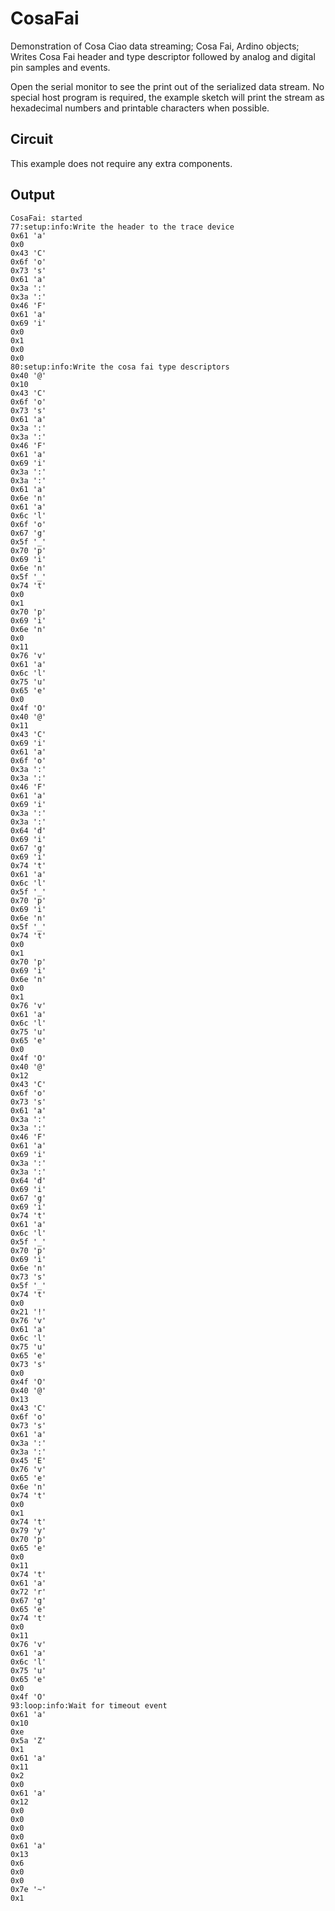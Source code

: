 CosaFai
=======

Demonstration of Cosa Ciao data streaming; Cosa Fai, Ardino objects;
Writes Cosa Fai header and type descriptor followed by analog and
digital pin samples and events.

Open the serial monitor to see the print out of the serialized data
stream. No special host program is required, the example sketch will
print the stream as hexadecimal numbers and printable characters when
possible. 

Circuit
-------
This example does not require any extra components.

Output
-----

	CosaFai: started  
	77:setup:info:Write the header to the trace device  
	0x61 'a'  
	0x0  
	0x43 'C'  
	0x6f 'o'  
	0x73 's'  
	0x61 'a'  
	0x3a ':'  
	0x3a ':'  
	0x46 'F'  
	0x61 'a'  
	0x69 'i'  
	0x0  
	0x1  
	0x0  
	0x0  
	80:setup:info:Write the cosa fai type descriptors  
	0x40 '@'  
	0x10  
	0x43 'C'  
	0x6f 'o'  
	0x73 's'  
	0x61 'a'  
	0x3a ':'  
	0x3a ':'  
	0x46 'F'  
	0x61 'a'  
	0x69 'i'  
	0x3a ':'  
	0x3a ':'  
	0x61 'a'  
	0x6e 'n'  
	0x61 'a'  
	0x6c 'l'  
	0x6f 'o'  
	0x67 'g'  
	0x5f '_'  
	0x70 'p'  
	0x69 'i'  
	0x6e 'n'  
	0x5f '_'  
	0x74 't'  
	0x0  
	0x1  
	0x70 'p'  
	0x69 'i'  
	0x6e 'n'  
	0x0  
	0x11  
	0x76 'v'  
	0x61 'a'  
	0x6c 'l'  
	0x75 'u'  
	0x65 'e'  
	0x0  
	0x4f 'O'  
	0x40 '@'  
	0x11  
	0x43 'C'  
	0x69 'i'  
	0x61 'a'  
	0x6f 'o'  
	0x3a ':'  
	0x3a ':'  
	0x46 'F'  
	0x61 'a'  
	0x69 'i'  
	0x3a ':'  
	0x3a ':'  
	0x64 'd'  
	0x69 'i'  
	0x67 'g'  
	0x69 'i'  
	0x74 't'  
	0x61 'a'  
	0x6c 'l'  
	0x5f '_'  
	0x70 'p'  
	0x69 'i'  
	0x6e 'n'  
	0x5f '_'  
	0x74 't'  
	0x0  
	0x1  
	0x70 'p'  
	0x69 'i'  
	0x6e 'n'  
	0x0  
	0x1  
	0x76 'v'  
	0x61 'a'  
	0x6c 'l'  
	0x75 'u'  
	0x65 'e'  
	0x0  
	0x4f 'O'  
	0x40 '@'  
	0x12  
	0x43 'C'  
	0x6f 'o'  
	0x73 's'  
	0x61 'a'  
	0x3a ':'  
	0x3a ':'  
	0x46 'F'  
	0x61 'a'  
	0x69 'i'  
	0x3a ':'  
	0x3a ':'  
	0x64 'd'  
	0x69 'i'  
	0x67 'g'  
	0x69 'i'  
	0x74 't'  
	0x61 'a'  
	0x6c 'l'  
	0x5f '_'  
	0x70 'p'  
	0x69 'i'  
	0x6e 'n'  
	0x73 's'  
	0x5f '_'  
	0x74 't'  
	0x0  
	0x21 '!'  
	0x76 'v'  
	0x61 'a'  
	0x6c 'l'  
	0x75 'u'  
	0x65 'e'  
	0x73 's'  
	0x0  
	0x4f 'O'  
	0x40 '@'  
	0x13  
	0x43 'C'  
	0x6f 'o'  
	0x73 's'  
	0x61 'a'  
	0x3a ':'  
	0x3a ':'  
	0x45 'E'  
	0x76 'v'  
	0x65 'e'  
	0x6e 'n'  
	0x74 't'  
	0x0  
	0x1  
	0x74 't'  
	0x79 'y'  
	0x70 'p'  
	0x65 'e'  
	0x0  
	0x11  
	0x74 't'  
	0x61 'a'  
	0x72 'r'  
	0x67 'g'  
	0x65 'e'  
	0x74 't'  
	0x0  
	0x11  
	0x76 'v'  
	0x61 'a'  
	0x6c 'l'  
	0x75 'u'  
	0x65 'e'  
	0x0  
	0x4f 'O'  
	93:loop:info:Wait for timeout event  
	0x61 'a'  
	0x10  
	0xe  
	0x5a 'Z'  
	0x1  
	0x61 'a'  
	0x11  
	0x2  
	0x0  
	0x61 'a'  
	0x12  
	0x0  
	0x0  
	0x0  
	0x0  
	0x61 'a'  
	0x13  
	0x6  
	0x0  
	0x0  
	0x7e '~'  
	0x1  
